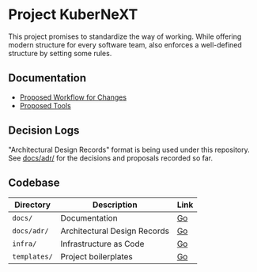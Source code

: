 # Project KuberNeXT

This project promises to standardize the way of working. While offering modern
structure for every software team, also enforces a well-defined structure by
setting some rules.

## Documentation

- [Proposed Workflow for Changes](./docs/workflow.md)
- [Proposed Tools](./docs/tools.md)

## Decision Logs

"Architectural Design Records" format is being used under this repository. See
[docs/adr/](./docs/adr/) for the decisions and proposals recorded so far.

## Codebase

| Directory    | Description                  | Link               |
| ------------ | ---------------------------- | ------------------ |
| `docs/`      | Documentation                | [Go](./docs/)      |
| `docs/adr/`  | Architectural Design Records | [Go](./docs/adr/)  |
| `infra/`     | Infrastructure as Code       | [Go](./infra/)     |
| `templates/` | Project boilerplates         | [Go](./templates/) |
